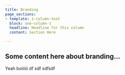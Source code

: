 ```yaml
---
title: Branding
page_sections:
- template: 1-column-text
  block: one-column-1
  headline: Headline for this column
  content: Section Here

---
```


## Some content here about branding...

Yeah boiiiiii df sdf  sdfsdf